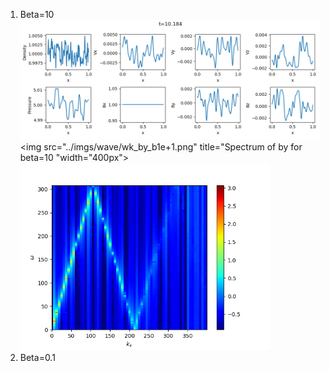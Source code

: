 1. Beta=10
![Wave profile for beta=10](../imgs/wave/wave_b1e+1.png)
<img src="../imgs/wave/wk_by_b1e+1.png" title="Spectrum of by for beta=10 "width="400px"><img src="../imgs/wave/wk_pr_b1e+1.png" width="400px">
2. Beta=0.1
